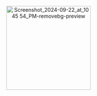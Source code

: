 <p align="center">
<img width="228" alt="Screenshot_2024-09-22_at_10 45 54_PM-removebg-preview" src="https://github.com/user-attachments/assets/35ccaad2-9dc2-4854-b366-7276a879ebc1">
</p>
